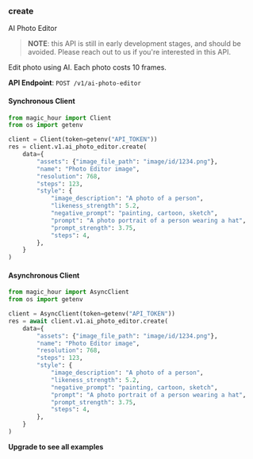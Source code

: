 
### create <a name="create"></a>
AI Photo Editor

> **NOTE**: this API is still in early development stages, and should be avoided. Please reach out to us if you're interested in this API. 

Edit photo using AI. Each photo costs 10 frames.

**API Endpoint**: `POST /v1/ai-photo-editor`

#### Synchronous Client

```python
from magic_hour import Client
from os import getenv

client = Client(token=getenv("API_TOKEN"))
res = client.v1.ai_photo_editor.create(
    data={
        "assets": {"image_file_path": "image/id/1234.png"},
        "name": "Photo Editor image",
        "resolution": 768,
        "steps": 123,
        "style": {
            "image_description": "A photo of a person",
            "likeness_strength": 5.2,
            "negative_prompt": "painting, cartoon, sketch",
            "prompt": "A photo portrait of a person wearing a hat",
            "prompt_strength": 3.75,
            "steps": 4,
        },
    }
)
```

#### Asynchronous Client

```python
from magic_hour import AsyncClient
from os import getenv

client = AsyncClient(token=getenv("API_TOKEN"))
res = await client.v1.ai_photo_editor.create(
    data={
        "assets": {"image_file_path": "image/id/1234.png"},
        "name": "Photo Editor image",
        "resolution": 768,
        "steps": 123,
        "style": {
            "image_description": "A photo of a person",
            "likeness_strength": 5.2,
            "negative_prompt": "painting, cartoon, sketch",
            "prompt": "A photo portrait of a person wearing a hat",
            "prompt_strength": 3.75,
            "steps": 4,
        },
    }
)
```

**Upgrade to see all examples**

